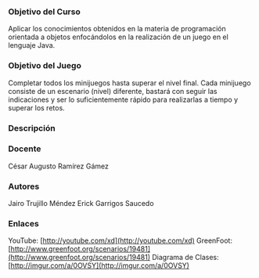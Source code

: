 ### Objetivo del Curso

Aplicar los conocimientos obtenidos en la materia de programación orientada a objetos
enfocándolos en la realización de un juego en el lenguaje Java.

### Objetivo del Juego

Completar todos los minijuegos hasta superar el nivel final. Cada minijuego consiste de un escenario (nivel) diferente, bastará con seguir las indicaciones y ser lo suficientemente rápido para realizarlas a tiempo y superar los retos.

### Descripción


### Docente
César Augusto Ramírez Gámez

### Autores
Jairo Trujillo Méndez
Erick Garrigos Saucedo

### Enlaces
YouTube: [http://youtube.com/xd](http://youtube.com/xd)
GreenFoot: [http://www.greenfoot.org/scenarios/19481](http://www.greenfoot.org/scenarios/19481)
Diagrama de Clases: [http://imgur.com/a/0OVSY](http://imgur.com/a/0OVSY)
